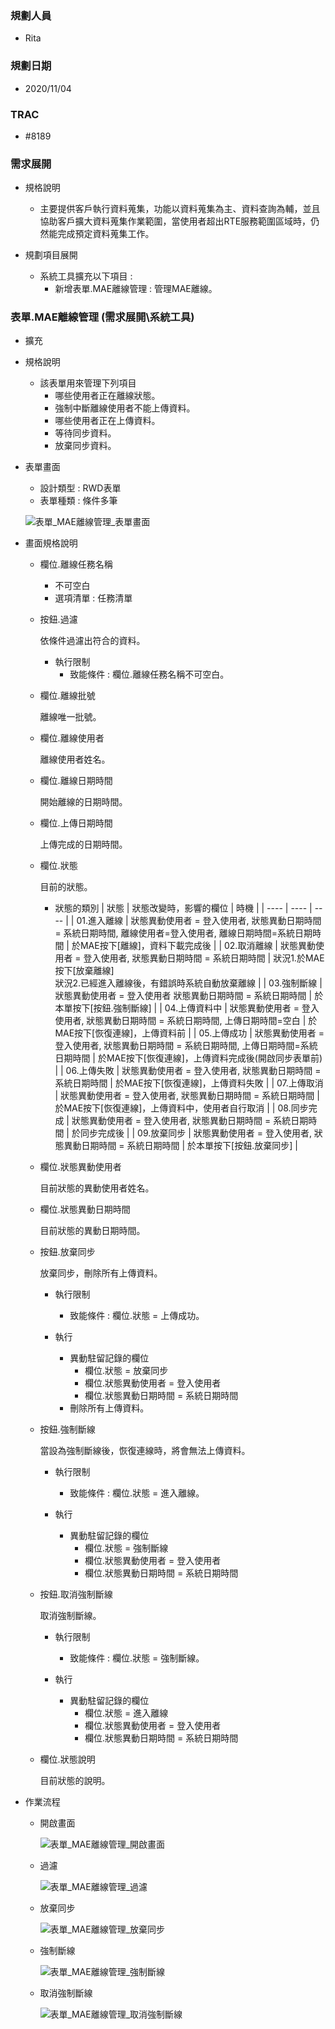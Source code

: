 ### <div id="user">規劃人員</div>
* Rita

### <div id="updatedate">規劃日期</div>
* 2020/11/04

### <div id="trac">TRAC</div>
* #8189

### <div id="requirement">需求展開</div>
* 規格說明
    * 主要提供客戶執行資料蒐集，功能以資料蒐集為主、資料查詢為輔，並且協助客戶擴大資料蒐集作業範圍，當使用者超出RTE服務範圍區域時，仍然能完成預定資料蒐集工作。

* 規劃項目展開
    * 系統工具擴充以下項目 :
        * 新增表單.MAE離線管理 : 管理MAE離線。

### <div id="utl_1">表單.MAE離線管理 <path>(需求展開\系統工具)</path></div>
* 擴充
* 規格說明
    * 該表單用來管理下列項目
        * 哪些使用者正在離線狀態。
        * 強制中斷離線使用者不能上傳資料。
        * 哪些使用者正在上傳資料。
        * 等待同步資料。
        * 放棄同步資料。

* 表單畫面
    * 設計類型 : RWD表單
    * 表單種類 : 條件多筆 

    ![表單_MAE離線管理_表單畫面]

* 畫面規格說明

    * 欄位.離線任務名稱 
        * 不可空白
        * 選項清單 : 任務清單

    * 按鈕.過濾

        依條件過濾出符合的資料。

	    * 執行限制
		    * 致能條件 : 欄位.離線任務名稱不可空白。

    * 欄位.離線批號

        離線唯一批號。

    * 欄位.離線使用者

        離線使用者姓名。

    * 欄位.離線日期時間

        開始離線的日期時間。

    * 欄位.上傳日期時間

        上傳完成的日期時間。

    * 欄位.狀態 

        目前的狀態。

        * 狀態的類別
            | 狀態 | 狀態改變時，影響的欄位 | 時機 |
            | ---- | ---- | ---- | 
            | 01.進入離線 | 狀態異動使用者 = 登入使用者, 狀態異動日期時間 = 系統日期時間, 離線使用者=登入使用者, 離線日期時間=系統日期時間 | 於MAE按下[離線]，資料下載完成後 |
            | 02.取消離線 |	狀態異動使用者 = 登入使用者, 狀態異動日期時間 = 系統日期時間 | 狀況1.於MAE按下[放棄離線] <br> 狀況2.已經進入離線後，有錯誤時系統自動放棄離線 | 
            | 03.強制斷線 |	狀態異動使用者 = 登入使用者 狀態異動日期時間 = 系統日期時間 | 於本單按下[按鈕.強制斷線] |
            | 04.上傳資料中 | 狀態異動使用者 = 登入使用者, 狀態異動日期時間 = 系統日期時間, 上傳日期時間=空白 | 於MAE按下[恢復連線]，上傳資料前 |
            | 05.上傳成功 | 狀態異動使用者 = 登入使用者, 狀態異動日期時間 = 系統日期時間, 上傳日期時間=系統日期時間 | 於MAE按下[恢復連線]，上傳資料完成後(開啟同步表單前) |
            | 06.上傳失敗 |	狀態異動使用者 = 登入使用者, 狀態異動日期時間 = 系統日期時間 | 於MAE按下[恢復連線]，上傳資料失敗 |
            | 07.上傳取消 | 狀態異動使用者 = 登入使用者, 狀態異動日期時間 = 系統日期時間 | 於MAE按下[恢復連線]，上傳資料中，使用者自行取消 |
            | 08.同步完成 | 狀態異動使用者 = 登入使用者, 狀態異動日期時間 = 系統日期時間 | 於同步完成後 |
            | 09.放棄同步 | 狀態異動使用者 = 登入使用者, 狀態異動日期時間 = 系統日期時間 | 於本單按下[按鈕.放棄同步] |

    * 欄位.狀態異動使用者

        目前狀態的異動使用者姓名。

    * 欄位.狀態異動日期時間	

        目前狀態的異動日期時間。

    * 按鈕.放棄同步

        放棄同步，刪除所有上傳資料。

	    * 執行限制
		    * 致能條件 : 欄位.狀態 = 上傳成功。

        * 執行
            * 異動駐留記錄的欄位
                * 欄位.狀態 = 放棄同步
                * 欄位.狀態異動使用者 = 登入使用者
                * 欄位.狀態異動日期時間 = 系統日期時間
            * 刪除所有上傳資料。
														
    * 按鈕.強制斷線

        當設為強制斷線後，恢復連線時，將會無法上傳資料。

	    * 執行限制													
		    * 致能條件 : 欄位.狀態 = 進入離線。

        * 執行
            * 異動駐留記錄的欄位
                * 欄位.狀態 = 強制斷線
                * 欄位.狀態異動使用者 = 登入使用者
                * 欄位.狀態異動日期時間 = 系統日期時間

    * 按鈕.取消強制斷線

        取消強制斷線。

	    * 執行限制
		    * 致能條件 : 欄位.狀態 = 強制斷線。
														
	    * 執行
            * 異動駐留記錄的欄位
                * 欄位.狀態 = 進入離線
                * 欄位.狀態異動使用者 = 登入使用者
                * 欄位.狀態異動日期時間 = 系統日期時間

    * 欄位.狀態說明

        目前狀態的說明。


* 作業流程
    * 開啟畫面

        ![表單_MAE離線管理_開啟畫面]

    * 過濾

        ![表單_MAE離線管理_過濾]

    * 放棄同步

        ![表單_MAE離線管理_放棄同步]

    * 強制斷線

        ![表單_MAE離線管理_強制斷線]

    * 取消強制斷線

        ![表單_MAE離線管理_取消強制斷線]


[表單_MAE離線管理_表單畫面]:attachment/表單_MAE離線管理_表單畫面.png "表單_MAE離線管理_表單畫面"
[表單_MAE離線管理_開啟畫面]:attachment/表單_MAE離線管理_開啟畫面.png "表單_MAE離線管理_開啟畫面"
[表單_MAE離線管理_過濾]:attachment/表單_MAE離線管理_過濾.png "表單_MAE離線管理_過濾"
[表單_MAE離線管理_放棄同步]:attachment/表單_MAE離線管理_放棄同步.png "表單_MAE離線管理_放棄同步"
[表單_MAE離線管理_強制斷線]:attachment/表單_MAE離線管理_強制斷線.png "表單_MAE離線管理_強制斷線"
[表單_MAE離線管理_取消強制斷線]:attachment/表單_MAE離線管理_取消強制斷線.png "表單_MAE離線管理_取消強制斷線"

